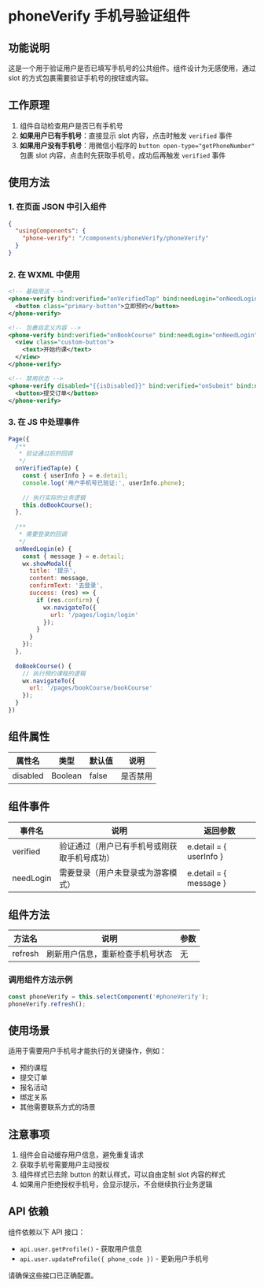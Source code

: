 # phoneVerify 手机号验证组件

## 功能说明

这是一个用于验证用户是否已填写手机号的公共组件。组件设计为无感使用，通过 slot 的方式包裹需要验证手机号的按钮或内容。

## 工作原理

1. 组件自动检查用户是否已有手机号
2. **如果用户已有手机号**：直接显示 slot 内容，点击时触发 `verified` 事件
3. **如果用户没有手机号**：用微信小程序的 `button open-type="getPhoneNumber"` 包裹 slot 内容，点击时先获取手机号，成功后再触发 `verified` 事件

## 使用方法

### 1. 在页面 JSON 中引入组件

```json
{
  "usingComponents": {
    "phone-verify": "/components/phoneVerify/phoneVerify"
  }
}
```

### 2. 在 WXML 中使用

```xml
<!-- 基础用法 -->
<phone-verify bind:verified="onVerifiedTap" bind:needLogin="onNeedLogin">
  <button class="primary-button">立即预约</button>
</phone-verify>

<!-- 包裹自定义内容 -->
<phone-verify bind:verified="onBookCourse" bind:needLogin="onNeedLogin">
  <view class="custom-button">
    <text>开始约课</text>
  </view>
</phone-verify>

<!-- 禁用状态 -->
<phone-verify disabled="{{isDisabled}}" bind:verified="onSubmit" bind:needLogin="onNeedLogin">
  <button>提交订单</button>
</phone-verify>
```

### 3. 在 JS 中处理事件

```javascript
Page({
  /**
   * 验证通过后的回调
   */
  onVerifiedTap(e) {
    const { userInfo } = e.detail;
    console.log('用户手机号已验证:', userInfo.phone);
    
    // 执行实际的业务逻辑
    this.doBookCourse();
  },
  
  /**
   * 需要登录的回调
   */
  onNeedLogin(e) {
    const { message } = e.detail;
    wx.showModal({
      title: '提示',
      content: message,
      confirmText: '去登录',
      success: (res) => {
        if (res.confirm) {
          wx.navigateTo({
            url: '/pages/login/login'
          });
        }
      }
    });
  },
  
  doBookCourse() {
    // 执行预约课程的逻辑
    wx.navigateTo({
      url: '/pages/bookCourse/bookCourse'
    });
  }
})
```

## 组件属性

| 属性名 | 类型 | 默认值 | 说明 |
|--------|------|--------|------|
| disabled | Boolean | false | 是否禁用 |

## 组件事件

| 事件名 | 说明 | 返回参数 |
|--------|------|----------|
| verified | 验证通过（用户已有手机号或刚获取手机号成功） | e.detail = { userInfo } |
| needLogin | 需要登录（用户未登录或为游客模式） | e.detail = { message } |

## 组件方法

| 方法名 | 说明 | 参数 |
|--------|------|------|
| refresh | 刷新用户信息，重新检查手机号状态 | 无 |

### 调用组件方法示例

```javascript
const phoneVerify = this.selectComponent('#phoneVerify');
phoneVerify.refresh();
```

## 使用场景

适用于需要用户手机号才能执行的关键操作，例如：
- 预约课程
- 提交订单
- 报名活动
- 绑定关系
- 其他需要联系方式的场景

## 注意事项

1. 组件会自动缓存用户信息，避免重复请求
2. 获取手机号需要用户主动授权
3. 组件样式已去除 button 的默认样式，可以自由定制 slot 内容的样式
4. 如果用户拒绝授权手机号，会显示提示，不会继续执行业务逻辑

## API 依赖

组件依赖以下 API 接口：
- `api.user.getProfile()` - 获取用户信息
- `api.user.updateProfile({ phone_code })` - 更新用户手机号

请确保这些接口已正确配置。


